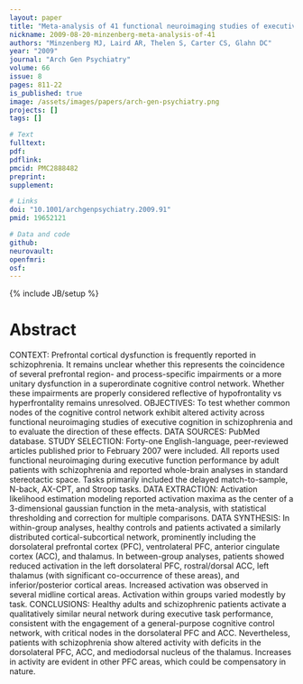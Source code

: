 ```yaml
---
layout: paper
title: "Meta-analysis of 41 functional neuroimaging studies of executive function in schizophrenia."
nickname: 2009-08-20-minzenberg-meta-analysis-of-41
authors: "Minzenberg MJ, Laird AR, Thelen S, Carter CS, Glahn DC"
year: "2009"
journal: "Arch Gen Psychiatry"
volume: 66
issue: 8
pages: 811-22
is_published: true
image: /assets/images/papers/arch-gen-psychiatry.png
projects: []
tags: []

# Text
fulltext:
pdf:
pdflink:
pmcid: PMC2888482
preprint:
supplement:

# Links
doi: "10.1001/archgenpsychiatry.2009.91"
pmid: 19652121

# Data and code
github:
neurovault:
openfmri:
osf:
---
```

{% include JB/setup %}

# Abstract

CONTEXT: Prefrontal cortical dysfunction is frequently reported in schizophrenia. It remains unclear whether this represents the coincidence of several prefrontal region- and process-specific impairments or a more unitary dysfunction in a superordinate cognitive control network. Whether these impairments are properly considered reflective of hypofrontality vs hyperfrontality remains unresolved. OBJECTIVES: To test whether common nodes of the cognitive control network exhibit altered activity across functional neuroimaging studies of executive cognition in schizophrenia and to evaluate the direction of these effects. DATA SOURCES: PubMed database. STUDY SELECTION: Forty-one English-language, peer-reviewed articles published prior to February 2007 were included. All reports used functional neuroimaging during executive function performance by adult patients with schizophrenia and reported whole-brain analyses in standard stereotactic space. Tasks primarily included the delayed match-to-sample, N-back, AX-CPT, and Stroop tasks. DATA EXTRACTION: Activation likelihood estimation modeling reported activation maxima as the center of a 3-dimensional gaussian function in the meta-analysis, with statistical thresholding and correction for multiple comparisons. DATA SYNTHESIS: In within-group analyses, healthy controls and patients activated a similarly distributed cortical-subcortical network, prominently including the dorsolateral prefrontal cortex (PFC), ventrolateral PFC, anterior cingulate cortex (ACC), and thalamus. In between-group analyses, patients showed reduced activation in the left dorsolateral PFC, rostral/dorsal ACC, left thalamus (with significant co-occurrence of these areas), and inferior/posterior cortical areas. Increased activation was observed in several midline cortical areas. Activation within groups varied modestly by task. CONCLUSIONS: Healthy adults and schizophrenic patients activate a qualitatively similar neural network during executive task performance, consistent with the engagement of a general-purpose cognitive control network, with critical nodes in the dorsolateral PFC and ACC. Nevertheless, patients with schizophrenia show altered activity with deficits in the dorsolateral PFC, ACC, and mediodorsal nucleus of the thalamus. Increases in activity are evident in other PFC areas, which could be compensatory in nature.

